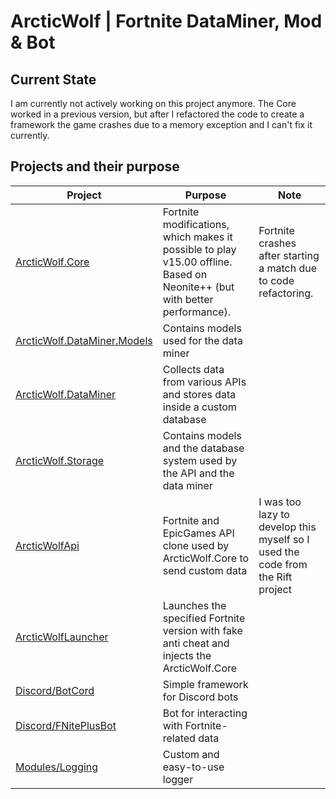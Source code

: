 # ArcticWolf | Fortnite DataMiner, Mod & Bot

## Current State
I am currently not actively working on this project anymore. The Core worked in a previous version, but after I refactored the code to create a framework
the game crashes due to a memory exception and I can't fix it currently.

## Projects and their purpose
| Project | Purpose | Note |
|---------|---------|------|
| [ArcticWolf.Core](/ArcticWolf.Core/) | Fortnite modifications, which makes it possible to play v15.00 offline. Based on Neonite++ (but with better performance). | Fortnite crashes after starting a match due to code refactoring. |
| [ArcticWolf.DataMiner.Models](/ArcticWolf.DataMiner.Models/) | Contains models used for the data miner | |
| [ArcticWolf.DataMiner](/ArcticWolf.DataMiner/) | Collects data from various APIs and stores data inside a custom database | |
| [ArcticWolf.Storage](ArcticWolf.Storage) | Contains models and the database system used by the API and the data miner | |
| [ArcticWolfApi](/ArcticWolfApi/) | Fortnite and EpicGames API clone used by ArcticWolf.Core to send custom data | I was too lazy to develop this myself so I used the code from the Rift project|
| [ArcticWolfLauncher](/ArcticWolfLauncher/) | Launches the specified Fortnite version with fake anti cheat and injects the ArcticWolf.Core | |
| [Discord/BotCord](/Discord/BotCord/) | Simple framework for Discord bots | |
| [Discord/FNitePlusBot](/Discord/FNitePlusBot/) | Bot for interacting with Fortnite-related data | |
| [Modules/Logging](/Modules/Logging/) | Custom and easy-to-use logger | |
